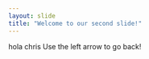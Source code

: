 ```yaml
---
layout: slide
title: "Welcome to our second slide!"
---
```

hola chris
Use the left arrow to go back!
